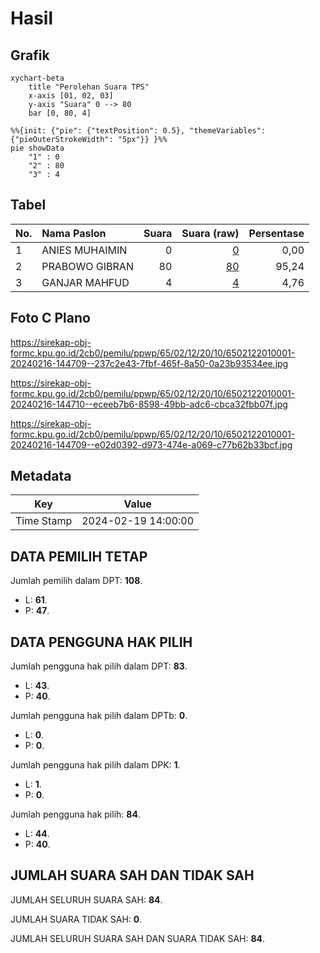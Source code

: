 # Hasil

## Grafik

```mermaid
xychart-beta
    title "Perolehan Suara TPS"
    x-axis [01, 02, 03]
    y-axis "Suara" 0 --> 80
    bar [0, 80, 4]
```

```mermaid
%%{init: {"pie": {"textPosition": 0.5}, "themeVariables": {"pieOuterStrokeWidth": "5px"}} }%%
pie showData
    "1" : 0
    "2" : 80
    "3" : 4
```

## Tabel

| No. | Nama Paslon    | Suara | Suara (raw) | Persentase |
|:--- |:-------------- | -----:| -----------:| ----------:|
| 1   | ANIES MUHAIMIN | 0     | [0][p-1]    | 0,00       |
| 2   | PRABOWO GIBRAN | 80    | [80][p-2]   | 95,24      |
| 3   | GANJAR MAHFUD  | 4     | [4][p-3]    | 4,76       |


[p-1]: https://github.com/gigit-pemilu/pemilu-2024-65-kalimantan-utara/blob/main/pilpres/hitung-suara/sub/65-kalimantan-utara/sub/02-malinau/sub/12-mentarang-hulu/sub/2010-long-liku/sub/001-tps/sub/paslon-1.txt
[p-2]: https://github.com/gigit-pemilu/pemilu-2024-65-kalimantan-utara/blob/main/pilpres/hitung-suara/sub/65-kalimantan-utara/sub/02-malinau/sub/12-mentarang-hulu/sub/2010-long-liku/sub/001-tps/sub/paslon-2.txt
[p-3]: https://github.com/gigit-pemilu/pemilu-2024-65-kalimantan-utara/blob/main/pilpres/hitung-suara/sub/65-kalimantan-utara/sub/02-malinau/sub/12-mentarang-hulu/sub/2010-long-liku/sub/001-tps/sub/paslon-3.txt

## Foto C Plano

https://sirekap-obj-formc.kpu.go.id/2cb0/pemilu/ppwp/65/02/12/20/10/6502122010001-20240216-144709--237c2e43-7fbf-465f-8a50-0a23b93534ee.jpg

https://sirekap-obj-formc.kpu.go.id/2cb0/pemilu/ppwp/65/02/12/20/10/6502122010001-20240216-144710--eceeb7b6-8598-49bb-adc6-cbca32fbb07f.jpg

https://sirekap-obj-formc.kpu.go.id/2cb0/pemilu/ppwp/65/02/12/20/10/6502122010001-20240216-144709--e02d0392-d973-474e-a069-c77b62b33bcf.jpg


## Metadata

| Key        | Value               |
| ---------- | ------------------- |
| Time Stamp | 2024-02-19 14:00:00 |


## DATA PEMILIH TETAP

Jumlah pemilih dalam DPT: **108**.
 * L: **61**.
 * P: **47**.

## DATA PENGGUNA HAK PILIH

Jumlah pengguna hak pilih dalam DPT: **83**.
 * L: **43**.
 * P: **40**.

Jumlah pengguna hak pilih dalam DPTb: **0**.
 * L: **0**.
 * P: **0**.

Jumlah pengguna hak pilih dalam DPK: **1**.
 * L: **1**.
 * P: **0**.

Jumlah pengguna hak pilih: **84**.
 * L: **44**.
 * P: **40**.

## JUMLAH SUARA SAH DAN TIDAK SAH

JUMLAH SELURUH SUARA SAH: **84**.

JUMLAH SUARA TIDAK SAH: **0**.

JUMLAH SELURUH SUARA SAH DAN SUARA TIDAK SAH: **84**.



